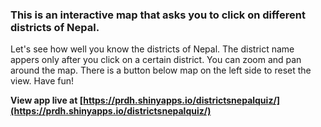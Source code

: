 ### This is an interactive map that asks you to click on different districts of Nepal.
Let's see how well you know the districts of Nepal.
The district name appers only after you click on a certain district. You can zoom and pan around the map.
There is a button below map on the left side to reset the view.
Have fun!


__View app live at [https://prdh.shinyapps.io/districtsnepalquiz/](https://prdh.shinyapps.io/districtsnepalquiz/)__
